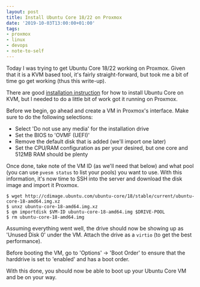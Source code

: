 ```yaml
---
layout: post
title: Install Ubuntu Core 18/22 on Proxmox
date: '2019-10-03T13:00:00+01:00'
tags:
- proxmox
- linux
- devops
- note-to-self
---
```


Today I was trying to get Ubuntu Core 18/22 working on Proxmox. Given that it is a KVM based tool, it's fairly straight-forward, but took me a bit of time go get working (thus this write-up).

There are good [installation instruction](https://ubuntu.com/download/iot/kvm) for how to install Ubuntu Core on KVM, but I needed to do a little bit of work got it running on Proxmox.

Before we begin, go ahead and create a VM in Proxmox's interface. Make sure to do the following selections:

 * Select 'Do not use any media' for the installation drive
 * Set the BIOS to 'OVMF (UEFI)'
 * Remove the default disk that is added (we'll import one later)
 * Set the CPU/RAM configuration as per your desired, but one core and 512MB RAM should be plenty

Once done, take note of the VM ID (as we'll need that below) and what pool (you can use `pvesm status` to list your pools) you want to use. With this information, it's now time to SSH into the server and download the disk image and import it Proxmox.

```
$ wget http://cdimage.ubuntu.com/ubuntu-core/18/stable/current/ubuntu-core-18-amd64.img.xz
$ unxz ubuntu-core-18-amd64.img.xz
$ qm importdisk $VM-ID ubuntu-core-18-amd64.img $DRIVE-POOL
$ rm ubuntu-core-18-amd64.img
```

Assuming everything went well, the drive should now be showing up as 'Unused Disk 0' under the VM. Attach the drive as a `virtio` (to get the best performance).

Before booting the VM, go to 'Options' -> 'Boot Order' to ensure that the harddrive is set to 'enabled' and has a boot order.

With this done, you should now be able to boot up your Ubuntu Core VM and be on your way.
